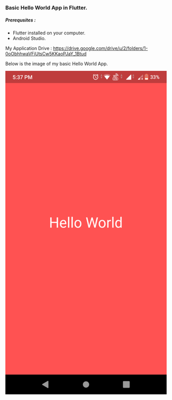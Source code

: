 ### Basic Hello World App in Flutter.

##### Prerequsites :

- Flutter installed on your computer.
- Android Studio.


My Application Drive : https://drive.google.com/drive/u/2/folders/1-0oObhhwaVFiUtsCw5KKaoPJaY_1Btud

Below is the image of my basic Hello World App.


![Test Image 1](./Screenshot_20220706-173751.png)
